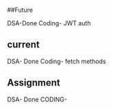 ##Future

DSA-Done
Coding- JWT auth
## current 

DSA- Done
Coding- fetch methods 

## Assignment

DSA- Done
CODING-
